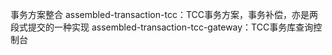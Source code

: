 事务方案整合
assembled-transaction-tcc：TCC事务方案，事务补偿，亦是两段式提交的一种实现
assembled-transaction-tcc-gateway：TCC事务库查询控制台